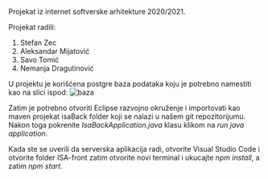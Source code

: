 Projekat iz internet softverske arhitekture 2020/2021.

Projekat radili:

1. Stefan Zec
2. Aleksandar Mijatović
3. Savo Tomić
4. Nemanja Dragutinović

U projektu je korišćena postgre baza podataka koju je potrebno namestiti kao na slici ispod:
![baza](https://user-images.githubusercontent.com/57371939/120791868-056e8600-c535-11eb-95a4-0233cd1936b3.png)

Zatim je potrebno otvoriti Eclipse razvojno okruženje i importovati kao maven projekat isaBack folder koji se nalazi u našem git repozitorijumu.
Nakon toga pokrenite *IsaBackApplication.java* klasu klikom na *run java application*.

Kada ste se uverili da serverska aplikacija radi, otvorite Visual Studio Code i otvorite folder ISA-front zatim otvorite novi terminal i ukucajte *npm install*, a zatim *npm start*.
